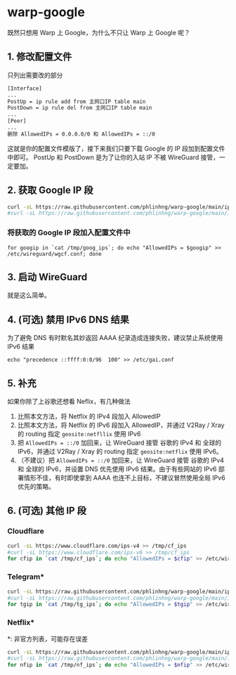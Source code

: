 # warp-google
既然只想用 Warp 上 Google，为什么不只让 Warp 上 Google 呢？

## 1. 修改配置文件
只列出需要改的部分
```sh
[Interface]
...
PostUp = ip rule add from 主网口IP table main
PostDown = ip rule del from 主网口IP table main
...
[Peer]
...
删除 AllowedIPs = 0.0.0.0/0 和 AllowedIPs = ::/0
```
这就是你的配置文件模版了，接下来我们只要下载 Google 的 IP 段加到配置文件中即可。 PostUp 和 PostDown 是为了让你的入站 IP 不被 WireGuard 接管，一定要加。
## 2. 获取 Google IP 段
```sh
curl -sL https://raw.githubusercontent.com/phlinhng/warp-google/main/ip/google-v4.txt >> /tmp/goog_ips
#curl -sL https://raw.githubusercontent.com/phlinhng/warp-google/main/ip/google-v6.txt >> /tmp/goog_ips
```
### 将获取的 Google IP 段加入配置文件中
```
for googip in `cat /tmp/goog_ips`; do echo "AllowedIPs = $googip" >> /etc/wireguard/wgcf.conf; done
```
## 3. 启动 WireGuard
就是这么简单。
## 4. (可选) 禁用 IPv6 DNS 结果
为了避免 DNS 有时默名其妙返回 AAAA 纪录造成连接失败，建议禁止系统使用 IPv6 结果
```
echo "precedence ::ffff:0:0/96  100" >> /etc/gai.conf
```
## 5. 补充
如果你除了上谷歌还想看 Neflix，有几种做法
1. 比照本文方法，将 Netflix 的 IPv4 段加入 AllowedIP
2. 比照本文方法，将 Netflix 的 IPv6 段加入 AllowedIP，并通过 V2Ray / Xray 的 routing 指定 `geosite:netfllix` 使用 IPv6
3. 把 `AllowedIPs = ::/0` 加回来，让 WireGuard 接管 谷歌的 IPv4 和 全球的 IPv6，并通过 V2Ray / Xray 的 routing 指定 `geosite:netflix` 使用 IPv6。
4. （不建议）把 `AllowedIPs = ::/0` 加回来，让 WireGuard 接管 谷歌的 IPv4 和 全球的 IPv6，并设置 DNS 优先使用 IPv6 结果。由于有些网站的 IPv6 部署情形不佳，有时即使拿到 AAAA 也连不上目标，不建议冒然使用全局 IPv6 优先的策略。

## 6. (可选) 其他 IP 段
### Cloudflare
```sh
curl -sL https://www.cloudflare.com/ips-v4 >> /tmp/cf_ips
#curl -sL https://www.cloudflare.com/ips-v6 >> /tmp/cf_ips
for cfip in `cat /tmp/cf_ips`; do echo "AllowedIPs = $cfip" >> /etc/wireguard/wgcf.conf; done
```
### Telegram*
```sh
curl -sL https://raw.githubusercontent.com/phlinhng/warp-google/main/ip/as62041-v4.txt >> /tmp/tg_ips
#curl -sL https://raw.githubusercontent.com/phlinhng/warp-google/main/ip/as62041-v6.txt >> /tmp/tg_ips
for tgip in `cat /tmp/tg_ips`; do echo "AllowedIPs = $tgip" >> /etc/wireguard/wgcf.conf; done
```
### Netflix*
*: 非官方列表，可能存在误差
```sh
curl -sL https://raw.githubusercontent.com/phlinhng/warp-google/main/ip/as55095-v4.txt >> /tmp/nf_ips
#curl -sL https://raw.githubusercontent.com/phlinhng/warp-google/main/ip/as55095-v6.txt >> /tmp/nf_ips
for nfip in `cat /tmp/nf_ips`; do echo "AllowedIPs = $nfip" >> /etc/wireguard/wgcf.conf; done
```
